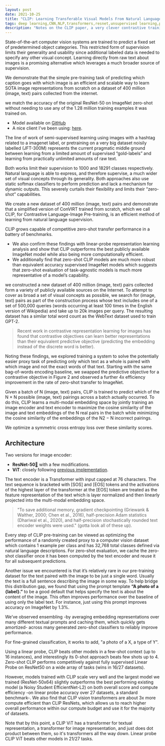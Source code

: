 ```yaml
---
layout: post
date: 2021-10-25
title: "CLIP: Learning Transferable Visual Models From Natural Language Supervision"
tags: deep learning,CNN,NLP,transformers,resnet,unsupervised learning,paper,generative models,generative
description: "Notes on the CLIP paper, a very clever contrastive training regime that maps both textual and image inputs into a shared latent universe, to then apply semantically meaningful distance notions and generate images or text."
---
```


State-of-the-art computer vision systems are
trained to predict a fixed set of predetermined
object categories. This restricted form of supervision limits their generality and usability since
additional labeled data is needed to specify any
other visual concept. Learning directly from raw
text about images is a promising alternative which
leverages a much broader source of supervision.

We demonstrate that the simple pre-training task
of predicting which caption goes with which image is an efficient and scalable way to learn SOTA
image representations from scratch on a dataset
of 400 million (image, text) pairs collected from
the internet.

we match the accuracy of the original ResNet-50 on ImageNet
zero-shot without needing to use any of the 1.28
million training examples it was trained on.

- Model available on [GitHub](https://github.com/OpenAI/CLIP)
- A nice client I've been using: [here](https://github.com/nerdyrodent/VQGAN-CLIP).

The line of work of semi-supervised learning using images with a hashtag related to a imagenet label, or pretraining on a very big dataset noisily labelled (JFT-300M) represents the current pragmatic middle ground between learning from a limited amount of supervised “gold-labels” and learning from practically unlimited amounts of raw text. 

Both works limit their supervision to 1000 and 18291 classes respectively.
Natural language is able to express, and therefore supervise, a much wider set of visual concepts through its generality. Both approaches also use static softmax classifiers to
perform prediction and lack a mechanism for dynamic outputs. This severely curtails their flexibility and limits their “zero-shot” capabilities.

We create a new dataset of 400 million (image, text) pairs and demonstrate that a simplified version of
ConVIRT trained from scratch, which we call CLIP, for Contrastive Language-Image Pre-training, is an efficient method
of learning from natural language supervision.

CLIP grows capable of competitive zero-shot transfer performance in a battery of benchmarks.

- We also confirm these findings with linear-probe representation learning analysis and show that CLIP outperforms the best publicly available ImageNet model while also being more computationally efficient. 
- We additionally find that zero-shot CLIP models are much more robust than equivalent accuracy supervised ImageNet models which suggests that zero-shot evaluation of task-agnostic models is much more representative of a model’s capability.

 we constructed a new dataset of 400 million (image,
text) pairs collected form a variety of publicly available
sources on the Internet. To attempt to cover as broad a set
of visual concepts as possible, we search for (image, text)
pairs as part of the construction process whose text includes
one of a set of 500,000 queries (words occurring at least 100 times in
the English version of Wikipedia) and take up to 20k images per query. The resulting dataset has a similar total
word count as the WebText dataset used to train GPT-2. 

> Recent work in contrastive representation learning for images has found that contrastive objectives can learn better representations than their equivalent predictive objective (predicting the embedding instead of the discrete word is better).

 Noting these findings, we explored training
a system to solve the potentially easier proxy task of predicting only which text as a whole is paired with which
image and not the exact words of that text. Starting with
the same bag-of-words encoding baseline, we swapped the
predictive objective for a contrastive objective in Figure 2
and observed a further 4x efficiency improvement in the rate
of zero-shot transfer to ImageNet.

Given a batch of N (image, text) pairs, CLIP is trained to
predict which of the N × N possible (image, text) pairings
across a batch actually occurred. To do this, CLIP learns a
multi-modal embedding space by jointly training an image
encoder and text encoder to maximize the cosine similarity of the image and text embeddings of the N real pairs
in the batch while minimizing the cosine similarity of the
embeddings of the N2 − N incorrect pairings.

We optimize a symmetric cross entropy loss over these similarity
scores.

## Architecture

Two versions for image encoder:
- **ResNet-50**[🌱](https://arxiv.org/pdf/1512.03385.pdf) with a few modifications.
- **ViT**: closely following [previous implementation](/wiki-articles/machine-learning/visual-transformer).

The text encoder is a Transformer with input capped at 76 characters. The text sequence is bracketed with [SOS] and [EOS] tokens and the activations of the highest layer of the transformer at the [EOS] token are treated as the feature representation of the text which is layer normalized and then linearly projected into the multi-modal embedding space.

> "To save additional memory, gradient checkpointing (Griewank & Walther, 2000;
Chen et al., 2016), half-precision Adam statistics (Dhariwal
et al., 2020), and half-precision stochastically rounded text
encoder weights were used." (gotta look all of these up).

Every step of CLIP pre-training can
be viewed as optimizing the performance of a randomly
created proxy to a computer vision dataset which contains 1
example per class and has 32,768 total classes defined via
natural language descriptions. For zero-shot evaluation, we
cache the zero-shot classifier once it has been computed by
the text encoder and reuse it for all subsequent predictions.

Another issue we encountered is that it’s relatively rare in
our pre-training dataset for the text paired with the image
to be just a single word. Usually the text is a full sentence
describing the image in some way. To help bridge this
distribution gap, we found that using the prompt template
**“A photo of a {label}.”** to be a good default that
helps specify the text is about the content of the image.
This
often improves performance over the baseline of using only
the label text. For instance, just using this prompt improves
accuracy on ImageNet by 1.3%.

We’ve observed ensembling -by averaging embedding representations over many different textual prompts and caching them, which quickly gets amortized- across many generated zero-shot classifiers to reliably improve performance.

For fine-grained classification, it works to add, "a photo of a X, a type of Y".

Using a linear probe, CLIP beats other models in a few-shot context (up to 16 instances), and interestingly its 0-shot approach beats few shots up to 4.
Zero-shot CLIP performs competitively against fully supervised Linear Probe on ResNet50 on a wide array of tasks (wins in 16/27 datasets).

However, models trained with CLIP scale very well
and the largest model we trained (ResNet-50x64) slightly
outperforms the best performing existing model (a Noisy
Student EfficientNet-L2) on both overall score and compute
efficiency -on linear probe accuracy over 27 datasets, a standard benchmark-. We also find that CLIP vision transformers are
about 3x more compute efficient than CLIP ResNets, which
allows us to reach higher overall performance within our
compute budget
and use it for the majority of datasets.

Note that by this point, a CLIP ViT has a transformer for textual representation, a transformer for image representation, and just does dot product between them, so it's transformers all the way down. Linear probe CLIP ViT beats other models in 21/27 tasks.
